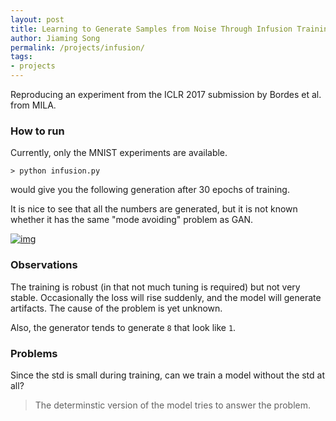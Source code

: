 ```yaml
---
layout: post
title: Learning to Generate Samples from Noise Through Infusion Training
author: Jiaming Song
permalink: /projects/infusion/
tags:
- projects
---
```


Reproducing an experiment from the ICLR 2017 submission by Bordes et al. from MILA.

### How to run

Currently, only the MNIST experiments are available.

```
> python infusion.py
```

would give you the following generation after 30 epochs of training.

It is nice to see that all the numbers are generated, but it is not known whether it has the same "mode avoiding" problem as GAN.

[![img](https://github.com/jiamings/infusion/raw/master/generation.png)](https://github.com/jiamings/infusion/blob/master/generation.png)

### Observations

The training is robust (in that not much tuning is required) but not very stable. Occasionally the loss will rise suddenly, and the model will generate artifacts. The cause of the problem is yet unknown.

Also, the generator tends to generate `8` that look like `1`.

### Problems

Since the std is small during training, can we train a model without the std at all?

> The determinstic version of the model tries to answer the problem.
